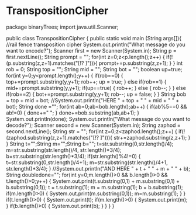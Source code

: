# TranspositionCipher



package binaryTrees;
import java.util.Scanner;

public class TranspositionCipher {
	public static void main (String args[]){
		//rail fence transposition cipher
		System.out.println("What message do you want to encode?");
		Scanner first = new Scanner(System.in);
		String p = first.nextLine();
		String prompt = "";
		for(int z=0;z<p.length();z++) {
			if(!(p.substring(z,z+1).matches("[!? ]"))){
				prompt+=p.substring(z,z+1);
			}
		}
		int rob = 0;
		String top = "";
		String mid = "";
		String bot = "";
		boolean up=true;
		for(int y=0;y<prompt.length();y++) {
			if(rob==0) {
				top+=prompt.substring(y,y+1);
				rob++;
				up = true;
			}
			else if(rob==1) {
				mid+=prompt.substring(y,y+1);
				if(up==true) {
					rob++;
				}
				else {
					rob--;
				}
			}
			else if(rob==2) {
				bot+=prompt.substring(y,y+1);
				rob--;
				up = false;
			}
		}
		String bob = top + mid + bot;
		//System.out.println("HERE " + top + " " + mid + " " + bot);
		String done ="";
		for(int ab=0;ab<bob.length();ab++) {
			if(ab%5==0 && ab!=0) {
				done+=" ";
			}
			done+=bob.substring(ab,ab+1);
		}
		System.out.println(done);
		System.out.println("What message do you want to decode?");
		Scanner second = new Scanner(System.in);
		String zaphod = second.nextLine();
		String str = "";
		for(int z=0;z<zaphod.length();z++) {
			if(!(zaphod.substring(z,z+1).matches("[!? ]"))){
				str+=zaphod.substring(z,z+1);
			}
		}
		String t="";String m="";String b="";
		t=str.substring(0,str.length()/4);
		m=str.substring(str.length()/4, str.length()*3/4);
		b=str.substring(str.length()*3/4);
		if(str.length()%4!=0) {
			t=str.substring(0,str.length()/4+1);
			m=str.substring(str.length()/4+1, str.length()*3/4);
		}
		//System.out.println("AND HERE " + t + " " + m + " " + b);
		String doubledone="";
		for(int y=0;m.length()>0 && b.length()>0 && t.length()>0;y++) {
			System.out.print(t.substring(0,1) + m.substring(0,1) + b.substring(0,1));
			t = t.substring(1);
			m = m.substring(1);
			b = b.substring(1);
			if(m.length()>0) {
				System.out.print(m.substring(0,1));
				m=m.substring(1);
			}
		}
		if(t.length()>0) {
			System.out.print(t);
			if(m.length()>0) {
				System.out.print(m);
			}
			if(b.length()>0) {
				System.out.print(b);
			}
		}
	}
}

